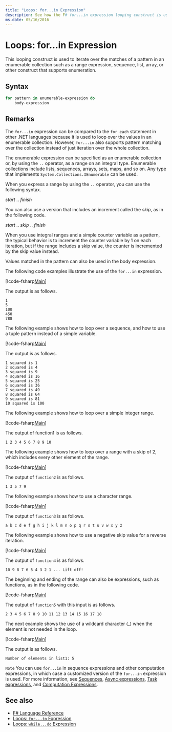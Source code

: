 ```yaml
---
title: "Loops: for...in Expression"
description: See how the F# for...in expression looping construct is used to iterate over the matches of a pattern in an enumerable collection.
ms.date: 05/16/2016
---
```

# Loops: for...in Expression

This looping construct is used to iterate over the matches of a pattern in an enumerable collection such as a range expression, sequence, list, array, or other construct that supports enumeration.

## Syntax

```fsharp
for pattern in enumerable-expression do
    body-expression
```

## Remarks

The `for...in` expression can be compared to the `for each` statement in other .NET languages because it is used to loop over the values in an enumerable collection. However, `for...in` also supports pattern matching over the collection instead of just iteration over the whole collection.

The enumerable expression can be specified as an enumerable collection or, by using the `..` operator, as a range on an integral type. Enumerable collections include lists, sequences, arrays, sets, maps, and so on. Any type that implements `System.Collections.IEnumerable` can be used.

When you express a range by using the `..` operator, you can use the following syntax.

*start* .. *finish*

You can also use a version that includes an increment called the *skip*, as in the following code.

*start* .. *skip* .. *finish*

When you use integral ranges and a simple counter variable as a pattern, the typical behavior is to increment the counter variable by 1 on each iteration, but if the range includes a skip value, the counter is incremented by the skip value instead.

Values matched in the pattern can also be used in the body expression.

The following code examples illustrate the use of the `for...in` expression.

[!code-fsharp[Main](~/samples/snippets/fsharp/lang-ref-2/snippet5201.fs)]

The output is as follows.

```console
1
5
100
450
788
```

The following example shows how to loop over a sequence, and how to use a tuple pattern instead of a simple variable.

[!code-fsharp[Main](~/samples/snippets/fsharp/lang-ref-2/snippet5202.fs)]

The output is as follows.

```console
1 squared is 1
2 squared is 4
3 squared is 9
4 squared is 16
5 squared is 25
6 squared is 36
7 squared is 49
8 squared is 64
9 squared is 81
10 squared is 100
```

The following example shows how to loop over a simple integer range.

[!code-fsharp[Main](~/samples/snippets/fsharp/lang-ref-2/snippet5203.fs)]

The output of function1 is as follows.

```console
1 2 3 4 5 6 7 8 9 10
```

The following example shows how to loop over a range with a skip of 2, which includes every other element of the range.

[!code-fsharp[Main](~/samples/snippets/fsharp/lang-ref-2/snippet5204.fs)]

The output of `function2` is as follows.

```console
1 3 5 7 9
```

The following example shows how to use a character range.

[!code-fsharp[Main](~/samples/snippets/fsharp/lang-ref-2/snippet5205.fs)]

The output of `function3` is as follows.

```console
a b c d e f g h i j k l m n o p q r s t u v w x y z
```

The following example shows how to use a negative skip value for a reverse iteration.

[!code-fsharp[Main](~/samples/snippets/fsharp/lang-ref-2/snippet5208.fs)]

The output of `function4` is as follows.

```console
10 9 8 7 6 5 4 3 2 1 ... Lift off!
```

The beginning and ending of the range can also be expressions, such as functions, as in the following code.

[!code-fsharp[Main](~/samples/snippets/fsharp/lang-ref-2/snippet5206.fs)]

The output of `function5` with this input is as follows.

```console
2 3 4 5 6 7 8 9 10 11 12 13 14 15 16 17 18
```

The next example shows the use of a wildcard character (\_) when the element is not needed in the loop.

[!code-fsharp[Main](~/samples/snippets/fsharp/lang-ref-2/snippet5207.fs)]

The output is as follows.

```console
Number of elements in list1: 5
```

`Note` You can use `for...in` in sequence expressions and other computation expressions, in which case a customized version of the `for...in` expression is used. For more information, see [Sequences](sequences.md), [Async expressions](async-expressions.md), [Task expressions](task-expressions.md), and [Computation Expressions](computation-expressions.md).

## See also

- [F# Language Reference](index.md)
- [Loops: `for...to` Expression](loops-for-to-expression.md)
- [Loops: `while...do` Expression](loops-while-do-expression.md)
